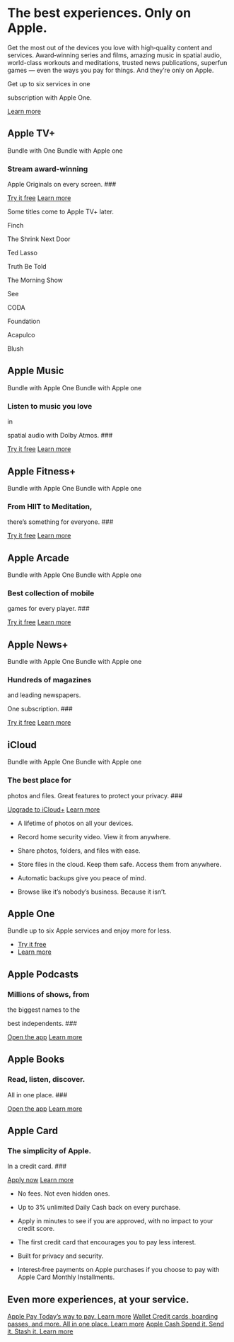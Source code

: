 The best
experiences. Only on Apple.
==========

Get the most out of the devices you love with high‑quality content and services. Award‑winning series and films, amazing music in spatial audio, world-class workouts and meditations, trusted news publications, superfun games —
even the ways you pay for things. And they’re only on Apple.

Get up to six services in one

subscription with Apple One.

[Learn more](https://www.apple.com/apple-one/)

Apple TV+
----------

Bundle with One Bundle with Apple one

### Stream award-winning
Apple Originals on
every screen. ###

[Try it free](https://tv.apple.com/?itscg=10000&itsct=pod-ovp-nav-apl-ann-21_1019) [Learn more](https://www.apple.com/apple-tv-plus/)

 Some titles come
to Apple TV+ later.

 Finch

 The Shrink Next Door

 Ted Lasso

 Truth Be Told

 The Morning Show

 See

 CODA

 Foundation

 Acapulco

 Blush

Apple Music
----------

Bundle with Apple One Bundle with Apple one

### Listen to music you love
in

spatial audio
with Dolby Atmos. ###

[Try it free](https://music.apple.com/?itscg=10000&itsct=pod-ovp-music-apl-ann-21_1019) [Learn more](https://www.apple.com/apple-music/)

Apple Fitness+
----------

Bundle with Apple One Bundle with Apple one

### From HIIT to Meditation,
there’s something for everyone. ###

[Try it free](https://fitness.apple.com/us/subscribe?itscg=10000&itsct=pod-services-fitness-apl-ann-21_1019) [Learn more](https://www.apple.com/apple-fitness-plus/)

Apple Arcade
----------

Bundle with Apple One Bundle with Apple one

### Best collection of mobile
games for every player. ###

[Try it free](https://apps.apple.com/arcade?itscg=10000&itsct=pod-services-arcade-apl-ann-21_1019) [Learn more](https://www.apple.com/apple-arcade/)

Apple News+
----------

Bundle with Apple One Bundle with Apple one

### Hundreds of magazines

and leading
newspapers.

One subscription. ###

[Try it free](https://news.apple.com/?itscg=10000&itsct=pod-ovp-news-apl-ann-21_1019) [Learn more](https://www.apple.com/apple-news/)

iCloud
----------

Bundle with Apple One Bundle with Apple one

### The best place for
photos
and files.
Great
features to
protect
your privacy. ###

[Upgrade to iCloud+](https://icq.icloud.com/?context=ZXh0ZXJuYWxBcHBfY29tLmFwcGxlLm1vYmlsZW1haWxfZW1haWxUb0ZyZWVVc2Vy) [Learn more](https://www.apple.com/icloud/)

* A lifetime of photos on all your devices.

* Record home security video. View it from anywhere.

* Share photos, folders, and files with ease.

* Store files in the cloud. Keep them safe. Access them from anywhere.

* Automatic backups give you peace of mind.

* Browse like it’s nobody’s business. Because it isn’t.

Apple One
----------

Bundle up to six Apple services and enjoy more for less.

* [Try it free](https://one.apple.com/?itscg=10000&itsct=pod-ovp-apple_one-apl-ann-21_1019)
* [Learn more](https://www.apple.com/apple-one/)

Apple Podcasts
----------

### Millions of shows, from

the biggest
names to the

best independents. ###

[Open the app](https://podcasts.apple.com/?itscg=10000&itsct=pod-ovp-podcasts-apl-ann-21_1019) [Learn more](https://www.apple.com/apple-podcasts/)

Apple Books
----------

### Read, listen, discover.
All in one place. ###

[Open the app](https://books.apple.com/reading-now?itscg=10000&itsct=pod-ovp-books-apl-ann-21_1019&campaign_id=AB_marcom_ownmedia_All) [Learn more](https://www.apple.com/apple-books/)

Apple Card
----------

### The simplicity of Apple.
In a credit card. ###

[Apply now](https://card.apple.com/?itscg=10000&itsct=pod-ovp-apple_card-apl-ann-21_1019) [Learn more](https://www.apple.com/apple-card/)

* No fees. Not even hidden ones.

* Up to 3% unlimited Daily Cash back on every purchase.

* Apply in minutes to see if you are approved, with no impact to your credit score.

* The first credit card that encourages you to pay less interest.

* Built for privacy and security.

* Interest‑free payments on Apple purchases if you choose to pay with Apple Card Monthly Installments.

Even more
 experiences,
at
 your service.
----------

[Apple Pay Today’s way to pay. Learn more](https://www.apple.com/apple-pay/) [Wallet Credit cards, boarding passes, and more. All in one place. Learn more](https://www.apple.com/wallet/) [Apple Cash Spend it. Send it. Stash it. Learn more](https://www.apple.com/apple-cash/)
